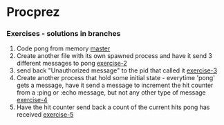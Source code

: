 # Procprez

### Exercises - solutions in branches
1. Code pong from memory [master](https://github.com/MonkeyIsNull/Procprez)
2. Create another file with its own spawned process and have it send 3 different messages to pong [exercise-2](https://github.com/MonkeyIsNull/Procprez/tree/exercise-2)
3.  send back "Unauthorized message" to the pid that called it [exercise-3](://github.com/MonkeyIsNull/Procprez/tree/exercise-3)
4.  Create another process that hold some initial state - everytime 'pong' gets a message, have it send a message to increment the hit counter from a :ping or :echo message, but not any other type of message  [exercise-4](https://github.com/MonkeyIsNull/Procprez/tree/exercise-4)
5.  Have the hit counter  send back a count of the current hits pong has received [exercise-5](https://github.com/MonkeyIsNull/Procprez/tree/exercise-5)

